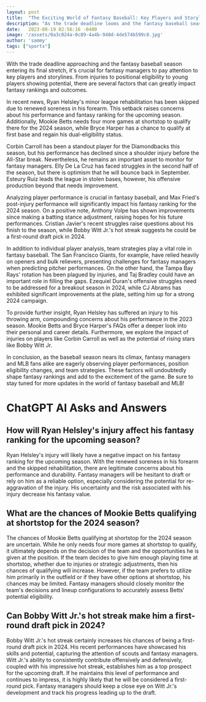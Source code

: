 ```yaml
---
layout: post
title:  "The Exciting World of Fantasy Baseball: Key Players and Storylines"
description: "As the trade deadline looms and the fantasy baseball season reaches its final stretch, keeping a close eye on key players and storylines is crucial for fantasy managers. In this article, we delve into the latest updates and potential impact on fantasy rankings. From injuries to breakout stars, we explore it all."
date:   2023-08-19 02:56:16 -0400
image: '/assets/0a3c024a-0c89-4a4b-940d-4de574b599c8.jpg'
author: 'sammy'
tags: ["sports"]
---
```


With the trade deadline approaching and the fantasy baseball season entering its final stretch, it's crucial for fantasy managers to pay attention to key players and storylines. From injuries to positional eligibility to young players showing potential, there are several factors that can greatly impact fantasy rankings and outcomes.

In recent news, Ryan Helsley's minor league rehabilitation has been skipped due to renewed soreness in his forearm. This setback raises concerns about his performance and fantasy ranking for the upcoming season. Additionally, Mookie Betts needs four more games at shortstop to qualify there for the 2024 season, while Bryce Harper has a chance to qualify at first base and regain his dual-eligibility status.

Corbin Carroll has been a standout player for the Diamondbacks this season, but his performance has declined since a shoulder injury before the All-Star break. Nevertheless, he remains an important asset to monitor for fantasy managers. Elly De La Cruz has faced struggles in the second half of the season, but there is optimism that he will bounce back in September. Esteury Ruiz leads the league in stolen bases, however, his offensive production beyond that needs improvement.

Analyzing player performance is crucial in fantasy baseball, and Max Fried's post-injury performance will significantly impact his fantasy ranking for the 2024 season. On a positive note, Anthony Volpe has shown improvements since making a batting stance adjustment, raising hopes for his future performances. Cristian Javier's recent struggles raise questions about his finish to the season, while Bobby Witt Jr.'s hot streak suggests he could be a first-round draft pick in 2024.

In addition to individual player analysis, team strategies play a vital role in fantasy baseball. The San Francisco Giants, for example, have relied heavily on openers and bulk relievers, presenting challenges for fantasy managers when predicting pitcher performances. On the other hand, the Tampa Bay Rays' rotation has been plagued by injuries, and Taj Bradley could have an important role in filling the gaps. Ezequiel Duran's offensive struggles need to be addressed for a breakout season in 2024, while CJ Abrams has exhibited significant improvements at the plate, setting him up for a strong 2024 campaign.

To provide further insight, Ryan Helsley has suffered an injury to his throwing arm, compounding concerns about his performance in the 2023 season. Mookie Betts and Bryce Harper's FAQs offer a deeper look into their personal and career details. Furthermore, we explore the impact of injuries on players like Corbin Carroll as well as the potential of rising stars like Bobby Witt Jr.

In conclusion, as the baseball season nears its climax, fantasy managers and MLB fans alike are eagerly observing player performances, position eligibility changes, and team strategies. These factors will undoubtedly shape fantasy rankings and add to the excitement of the game. Be sure to stay tuned for more updates in the world of fantasy baseball and MLB!


# ChatGPT AI Asks and Answers
## How will Ryan Helsley's injury affect his fantasy ranking for the upcoming season?
Ryan Helsley's injury will likely have a negative impact on his fantasy ranking for the upcoming season. With the renewed soreness in his forearm and the skipped rehabilitation, there are legitimate concerns about his performance and durability. Fantasy managers will be hesitant to draft or rely on him as a reliable option, especially considering the potential for re-aggravation of the injury. His uncertainty and the risk associated with his injury decrease his fantasy value.

## What are the chances of Mookie Betts qualifying at shortstop for the 2024 season?
The chances of Mookie Betts qualifying at shortstop for the 2024 season are uncertain. While he only needs four more games at shortstop to qualify, it ultimately depends on the decision of the team and the opportunities he is given at the position. If the team decides to give him enough playing time at shortstop, whether due to injuries or strategic adjustments, then his chances of qualifying will increase. However, if the team prefers to utilize him primarily in the outfield or if they have other options at shortstop, his chances may be limited. Fantasy managers should closely monitor the team's decisions and lineup configurations to accurately assess Betts' potential eligibility.

## Can Bobby Witt Jr.'s hot streak make him a first-round draft pick in 2024?
Bobby Witt Jr.'s hot streak certainly increases his chances of being a first-round draft pick in 2024. His recent performances have showcased his skills and potential, capturing the attention of scouts and fantasy managers. Witt Jr.'s ability to consistently contribute offensively and defensively, coupled with his impressive hot streak, establishes him as a top prospect for the upcoming draft. If he maintains this level of performance and continues to impress, it is highly likely that he will be considered a first-round pick. Fantasy managers should keep a close eye on Witt Jr.'s development and track his progress leading up to the draft.

